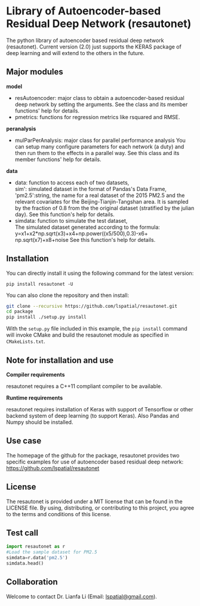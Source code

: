 # Library of Autoencoder-based Residual Deep Network (resautonet)

The python library of autoencoder based residual deep network (resautonet). 
Current version (2.0) just supports the KERAS package of deep learning and 
will extend to the others in the future. 

## Major modules

**model**

* resAutoencoder: major class to obtain a autoencoder-based residual 
      deep network by setting the arguments. See the class and its 
      member functions' help for details.  
* pmetrics: functions for regression metrics like rsquared and RMSE. 

**peranalysis**

* mulParPerAnalysis: major class for parallel performance analysis 
      You can setup many configure parameters for each network (a duty)
      and then run them to the effects in a parallel way. See this class 
      and its member functions' help for details.  

**data**

* data: function to access each of two datasets,  
         sim': simulated dataset in the format of Pandas's Data Frame,
         'pm2.5':string, the name for a real dataset of the 2015 PM2.5 
         and the relevant covariates for the Beijing-Tianjin-Tangshan
         area. It is sampled by the fraction of 0.8 from the
         the original dataset (stratified by the julian day).
         See this function's help for details.  
* simdata: function to simulate the test dataset,  
         The simulated dataset generated according to the formula:
         y=x1+x2*np.sqrt(x3)+x4+np.power((x5/500),0.3)-x6+
         np.sqrt(x7)+x8+noise
         See this function's help for details.

## Installation

You can directly install it using the following command for the latest version:
```
pip install resautonet -U
```
You can also clone the repository and then install:

```bash
git clone --recursive https://github.com/lspatial/resautonet.git
cd package 
pip install ./setup.py install 
```

With the `setup.py` file included in this example, the `pip install` command will
invoke CMake and build the resautonet module as specified in `CMakeLists.txt`.


## Note for installation and use 

**Compiler requirements**

resautonet requires a C++11 compliant compiler to be available.

**Runtime requirements**

resautonet requires installation of Keras with support of Tensorflow or other 
backend system of deep learning (to support Keras). Also Pandas and Numpy should 
be installed. 


## Use case 
The homepage of the github for the package, resautonet provides two specific 
examples for use of autoencoder based residual deep network:  
https://github.com/lspatial/resautonet 


## License

The resautonet is provided under a MIT license that can be found in the LICENSE
file. By using, distributing, or contributing to this project, you agree to the
terms and conditions of this license.

## Test call

```python
import resautonet as r
#Load the sample dataset for PM2.5  
simdata=r.data('pm2.5')
simdata.head()
```
## Collaboration

Welcome to contact Dr. Lianfa Li (Email: lspatial@gmail.com). 